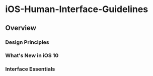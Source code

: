 # iOS-Human-Interface-Guidelines
## Overview
### Design Principles
### What's New in iOS 10
### Interface Essentials



